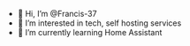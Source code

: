 - 👋 Hi, I’m @Francis-37
- 👀 I’m interested in tech, self hosting services
- 🌱 I’m currently learning Home Assistant

<!---
Francis-37/Francis-37 is a ✨ special ✨ repository because its `README.md` (this file) appears on your GitHub profile.
You can click the Preview link to take a look at your changes.
--->
